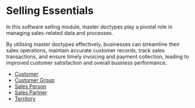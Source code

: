 # Selling Essentials 

In this software selling module, master doctypes play a pivotal role in managing sales-related data and processes.

By utilising master doctypes effectively, businesses can streamline their sales operations, maintain accurate customer records, track sales transactions, and ensure timely invoicing and payment collection, leading to improved customer satisfaction and overall business performance.

* <ins>[Customer](customer.md)</ins>
* <ins>[Customer Group](customer_group.md)</ins>
* <ins>[Sales Person](sales_person.md)</ins>
* <ins>[Sales Partner](sales_partner.md)</ins>
* <ins>[Territory](territory.md)</ins>
<!-- * <ins>[Promotional Scheme](promotional_schema.md)</ins> -->